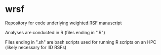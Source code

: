 # wrsf
Repository for code underlying [weighted RSF manuscript](https://doi.org/10.1101/2022.04.21.489059)

Analyses are conducted in R (files ending in ".R")

Files ending in ".sh" are bash scripts used for running R scripts on an HPC (likely necessary for IID RSFs)
